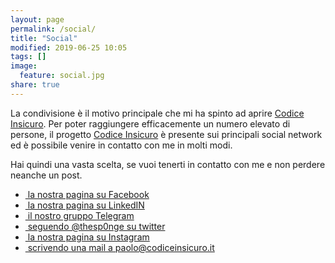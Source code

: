 ```yaml
---
layout: page
permalink: /social/
title: "Social"
modified: 2019-06-25 10:05
tags: []
image:
  feature: social.jpg
share: true
---
```


La condivisione è il motivo principale che mi ha spinto ad aprire [Codice
Insicuro]({{site.url}}). Per poter raggiungere efficacemente un numero elevato
di persone, il progetto [Codice Insicuro]({{site.url}}) è presente sui
principali social network ed è possibile venire in contatto con me in molti
modi.

Hai quindi una vasta scelta, se vuoi tenerti in contatto con me e non perdere
neanche un post.

<ul class="list-unstyled">
<li><i class="fab fa-facebook"></i><a href="https://www.facebook.com/codiceinsicuro">&nbsp;la nostra pagina su Facebook</a></li>
<li><i class="fab fa-linkedin"></i><a href="https://www.linkedin.com/company/codice-insicuro">&nbsp;la nostra pagina su LinkedIN</a></li>
<li><i class="fab fa-telegram"></i><a href="https://t.me/codiceinsicuro">&nbsp;il nostro gruppo Telegram</a></li>
<li><i class="fab fa-twitter"></i><a href="https://www.twitter.com/thesp0nge">&nbsp;seguendo @thesp0nge su twitter</a></li>
<li><i class="fab fa-instagram"></i><a href="https://www.instagram.com/codiceinsicuro">&nbsp;la nostra pagina su Instagram</a></li>
<li><i class="far fa-envelope"></i><a href="mailto:paolo@codiceinsicuro.it">&nbsp;scrivendo una mail a paolo@codiceinsicuro.it</a></li>
</ul>
